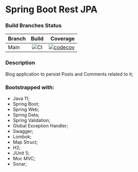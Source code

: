 # Spring Boot Rest JPA

### Build Branches Status

| Branch        |                                          Build                                           |                                                                                                                                                   Coverage |
| ------------- |:----------------------------------------------------------------------------------------:|-----------------------------------------------------------------------------------------------------------------------------------------------------------:|
| Main          | ![CI](https://github.com/oseasjs/springboot-rest-jpa/workflows/CI/badge.svg?branch=main) | [![codecov](https://codecov.io/gh/oseasjs/springboot-rest-jpa/branch/main/graph/badge.svg)](https://codecov.io/gh/oseasjs/springboot-rest-jpa/branch/main) |

### Description

Blog application to persist Posts and Comments related to it;  

### Bootstrapped with:

- Java 11;
- Spring Boot;
- Spring Web;
- Spring Data;
- Spring Validation;
- Global Exception Handler;
- Swagger;
- Lombok;
- Map Struct;
- H2;
- JUnit 5;
- Moc MVC;
- Sonar;

